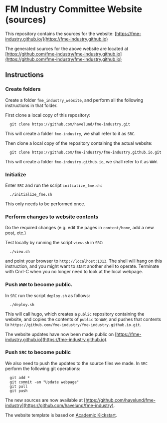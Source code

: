 # FM Industry Committee Website (sources)

This repository contains the sources for the website:
[https://fme-industry.github.io/](https://fme-industry.github.io)

The generated sources for the above website are located at
[https://github.com/fme-industry/fme-industry.github.io](https://github.com/fme-industry/fme-industry.github.io)

## Instructions

### Create folders

Create a folder `fme_industry_website`, and perform all the following instructions in that folder.

First clone a local copy of this repository:

```
  git clone https://github.com/havelund/fme-industry.git
```

This will create a folder `fme-industry`, we shall refer to it as `SRC`.

Then clone a local copy of the repository containing the actual website:

```
  git clone https://github.com/fme-industry/fme-industry.github.io.git
```

This will create a folder `fme-industry.github.io`,
we shall refer to it as `WWW`.

### Initialize

Enter `SRC` and run the script `initialize_fme.sh`:

```
  ./initialize_fme.sh
```
 
This only needs to be performed once. 
 
### Perform  changes to website contents
 
Do the required changes (e.g. edit the pages in `content/home`, add a new post, etc.)

Test locally by running the script `view.sh` in `SRC`: 

```
  ./view.sh
```

and point your browser to `http://localhost:1313`. The shell will hang on this instruction, and you might want to start another shell to operate. Terminate with Cnrl-C when you no longer need to look at the local webpage.

### Push `WWW` to become public.

In `SRC` run the script `deploy.sh` as follows:

```
  ./deploy.sh
```

This will call hugo, which creates a `public` repository containing the website, and copies the contents of `public` to `WWW`, and pushes that contents to
`https://github.com/fme-industry/fme-industry.github.io.git`.

The website updates have now been made public on 
[https://fme-industry.github.io](https://fme-industry.github.io).

### Push `SRC` to become public

We also need to push the updates to the source files we made.
In `SRC` perform the following git operations:

```
  git add *
  git commit -am "Update webpage"
  git pull
  git push
```

The new sources are now available at
[https://github.com/havelund/fme-industry](https://github.com/havelund/fme-industry).

The website template is based on [Academic Kickstart](https://sourcethemes.com/academic/). 